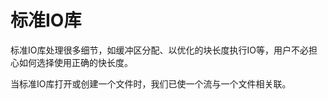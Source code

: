 <!--
 * @Author: your name
 * @Date: 2021-01-30 17:23:28
 * @LastEditTime: 2021-01-30 17:35:51
 * @LastEditors: Please set LastEditors
 * @Description: In User Settings Edit
 * @FilePath: \apue.3e\stdio\learnbook.md
-->
# 标准IO库
标准IO库处理很多细节，如缓冲区分配、以优化的块长度执行IO等，用户不必担心如何选择使用正确的快长度。

当标准IO库打开或创建一个文件时，我们已使一个流与一个文件相关联。